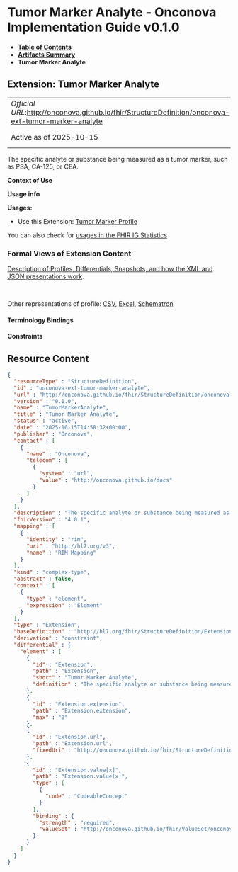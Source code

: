 # Tumor Marker Analyte - Onconova Implementation Guide v0.1.0

* [**Table of Contents**](toc.md)
* [**Artifacts Summary**](artifacts.md)
* **Tumor Marker Analyte**

## Extension: Tumor Marker Analyte 

| | |
| :--- | :--- |
| *Official URL*:http://onconova.github.io/fhir/StructureDefinition/onconova-ext-tumor-marker-analyte | *Version*:0.1.0 |
| Active as of 2025-10-15 | *Computable Name*:TumorMarkerAnalyte |

The specific analyte or substance being measured as a tumor marker, such as PSA, CA-125, or CEA.

**Context of Use**

**Usage info**

**Usages:**

* Use this Extension: [Tumor Marker Profile](StructureDefinition-onconova-tumor-marker.md)

You can also check for [usages in the FHIR IG Statistics](https://packages2.fhir.org/xig/onconova.fhir|current/StructureDefinition/onconova-ext-tumor-marker-analyte)

### Formal Views of Extension Content

 [Description of Profiles, Differentials, Snapshots, and how the XML and JSON presentations work](http://build.fhir.org/ig/FHIR/ig-guidance/readingIgs.html#structure-definitions). 

 

Other representations of profile: [CSV](StructureDefinition-onconova-ext-tumor-marker-analyte.csv), [Excel](StructureDefinition-onconova-ext-tumor-marker-analyte.xlsx), [Schematron](StructureDefinition-onconova-ext-tumor-marker-analyte.sch) 

#### Terminology Bindings

#### Constraints



## Resource Content

```json
{
  "resourceType" : "StructureDefinition",
  "id" : "onconova-ext-tumor-marker-analyte",
  "url" : "http://onconova.github.io/fhir/StructureDefinition/onconova-ext-tumor-marker-analyte",
  "version" : "0.1.0",
  "name" : "TumorMarkerAnalyte",
  "title" : "Tumor Marker Analyte",
  "status" : "active",
  "date" : "2025-10-15T14:58:32+00:00",
  "publisher" : "Onconova",
  "contact" : [
    {
      "name" : "Onconova",
      "telecom" : [
        {
          "system" : "url",
          "value" : "http://onconova.github.io/docs"
        }
      ]
    }
  ],
  "description" : "The specific analyte or substance being measured as a tumor marker, such as PSA, CA-125, or CEA.",
  "fhirVersion" : "4.0.1",
  "mapping" : [
    {
      "identity" : "rim",
      "uri" : "http://hl7.org/v3",
      "name" : "RIM Mapping"
    }
  ],
  "kind" : "complex-type",
  "abstract" : false,
  "context" : [
    {
      "type" : "element",
      "expression" : "Element"
    }
  ],
  "type" : "Extension",
  "baseDefinition" : "http://hl7.org/fhir/StructureDefinition/Extension|4.0.1",
  "derivation" : "constraint",
  "differential" : {
    "element" : [
      {
        "id" : "Extension",
        "path" : "Extension",
        "short" : "Tumor Marker Analyte",
        "definition" : "The specific analyte or substance being measured as a tumor marker, such as PSA, CA-125, or CEA."
      },
      {
        "id" : "Extension.extension",
        "path" : "Extension.extension",
        "max" : "0"
      },
      {
        "id" : "Extension.url",
        "path" : "Extension.url",
        "fixedUri" : "http://onconova.github.io/fhir/StructureDefinition/onconova-ext-tumor-marker-analyte"
      },
      {
        "id" : "Extension.value[x]",
        "path" : "Extension.value[x]",
        "type" : [
          {
            "code" : "CodeableConcept"
          }
        ],
        "binding" : {
          "strength" : "required",
          "valueSet" : "http://onconova.github.io/fhir/ValueSet/onconova-vs-tumor-marker-analytes|0.1.0"
        }
      }
    ]
  }
}

```
